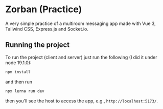 # Zorban (Practice)

A very simple practice of a multiroom messaging app made with Vue 3, Tailwind CSS, Express.js and Socket.io.

## Running the project

To run the project (client and server) just run the following (I did it under node 19.1.0):

```bash
npm install
```

and then run 

```bash
npx lerna run dev
```

then you'll see the host to access the app, e.g., `http://localhost:5173/`.